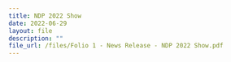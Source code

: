 ```yaml
---
title: NDP 2022 Show
date: 2022-06-29
layout: file
description: ""
file_url: /files/Folio 1 - News Release - NDP 2022 Show.pdf
---
```


